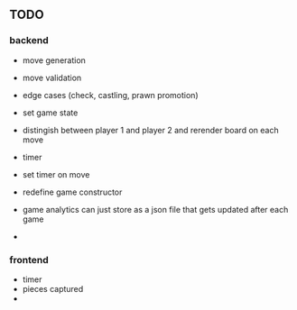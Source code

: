 ## TODO
### backend
- move generation
- move validation
- edge cases (check, castling, prawn promotion)

- set game state
- distingish between player 1 and player 2 and rerender board on each move
- timer
- set timer on move
- redefine game constructor
- game analytics can just store as a json file that gets updated after each game
- 

### frontend
- timer
- pieces captured
- 